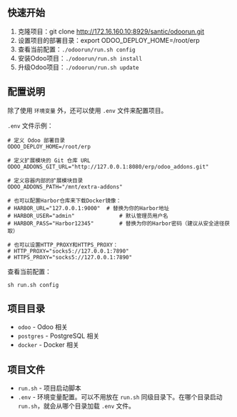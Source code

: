 ## 快速开始

1. 克隆项目：git clone http://172.16.160.10:8929/santic/odoorun.git
2. 设置项目的部署目录：export ODOO_DEPLOY_HOME=/root/erp
3. 查看当前配置：`./odoorun/run.sh config`
4. 安装Odoo项目：`./odoorun/run.sh install`
5. 升级Odoo项目：`./odoorun/run.sh update`


## 配置说明

除了使用 `环境变量` 外，还可以使用 `.env` 文件来配置项目。

`.env` 文件示例：

```
# 定义 Odoo 部署目录
ODOO_DEPLOY_HOME=/root/erp

# 定义扩展模块的 Git 仓库 URL
ODOO_ADDONS_GIT_URL="http://127.0.0.1:8080/erp/odoo_addons.git"

# 定义容器内部的扩展模块目录
ODOO_ADDONS_PATH="/mnt/extra-addons"

# 也可以配置Harbor仓库来下载Docker镜像：
# HARBOR_URL="127.0.0.1:9000"  # 替换为你的Harbor地址
# HARBOR_USER="admin"              # 默认管理员用户名
# HARBOR_PASS="Harbor12345"        # 替换为你的Harbor密码（建议从安全途径获取）

# 也可以设置HTTP_PROXY和HTTPS_PROXY：
# HTTP_PROXY="socks5://127.0.0.1:7890"
# HTTPS_PROXY="socks5://127.0.0.1:7890"
```

查看当前配置：

```shell 
sh run.sh config
```

## 项目目录

- `odoo` - Odoo 相关
- `postgres` - PostgreSQL 相关
- `docker` - Docker 相关


## 项目文件

- `run.sh` - 项目启动脚本
- `.env` - 环境变量配置。可以不用放在 `run.sh` 同级目录下。在哪个目录启动 `run.sh`，就会从哪个目录加载 `.env` 文件。
